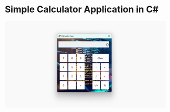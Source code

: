 # Simple Calculator Application in C#

<p align="center" ><img  src = "image/cal.png?raw=true" width = 1000px></p>
